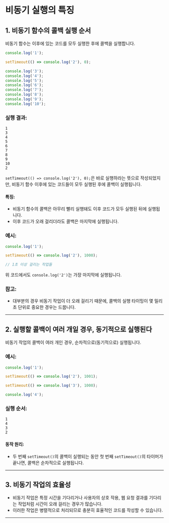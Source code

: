 # 비동기 실행의 특징

## 1. 비동기 함수의 콜백 실행 순서

비동기 함수는 이후에 있는 코드를 모두 실행한 후에 콜백을 실행합니다.

```javascript
console.log('1');

setTimeout(() => console.log('2'), 0);

console.log('3');
console.log('4');
console.log('5');
console.log('6');
console.log('7');
console.log('8');
console.log('9');
console.log('10');
```

### 실행 결과:
```
1
3
4
5
6
7
8
9
10
2
```

`setTimeout(() => console.log('2'), 0);`은 바로 실행하라는 뜻으로 작성되었지만, 
비동기 함수 이후에 있는 코드들이 모두 실행된 후에 콜백이 실행됩니다.

#### 특징:
- 비동기 함수의 콜백은 아무리 빨리 실행돼도 이후 코드가 모두 실행된 뒤에 실행됩니다.
- 이후 코드가 오래 걸리더라도 콜백은 마지막에 실행됩니다.

### 예시:
```javascript
console.log('1');

setTimeout(() => console.log('2'), 1000);

// 1초 이상 걸리는 작업들
```

위 코드에서도 `console.log('2')`는 가장 마지막에 실행됩니다.

### 참고:
- 대부분의 경우 비동기 작업이 더 오래 걸리기 때문에, 콜백의 실행 타이밍이 몇 밀리초 단위로 중요한 경우는 드뭅니다.

---

## 2. 실행할 콜백이 여러 개일 경우, 동기적으로 실행된다

비동기 작업의 콜백이 여러 개인 경우, 순차적으로(동기적으로) 실행됩니다.

### 예시:
```javascript
console.log('1');

setTimeout(() => console.log('2'), 1001);

setTimeout(() => console.log('3'), 1000);

console.log('4');
```

### 실행 순서:
```
1
4
3
2
```

#### 동작 원리:
- 두 번째 `setTimeout()`의 콜백이 실행되는 동안 첫 번째 `setTimeout()`의 타이머가 끝나면, 
  콜백은 순차적으로 실행됩니다.

---

## 3. 비동기 작업의 효율성
- 비동기 작업은 특정 시간을 기다리거나 사용자의 상호 작용, 웹 요청 결과를 기다리는 작업처럼 시간이 오래 걸리는 경우가 많습니다.
- 이러한 작업은 병렬적으로 처리되므로 충분히 효율적인 코드를 작성할 수 있습니다.

---